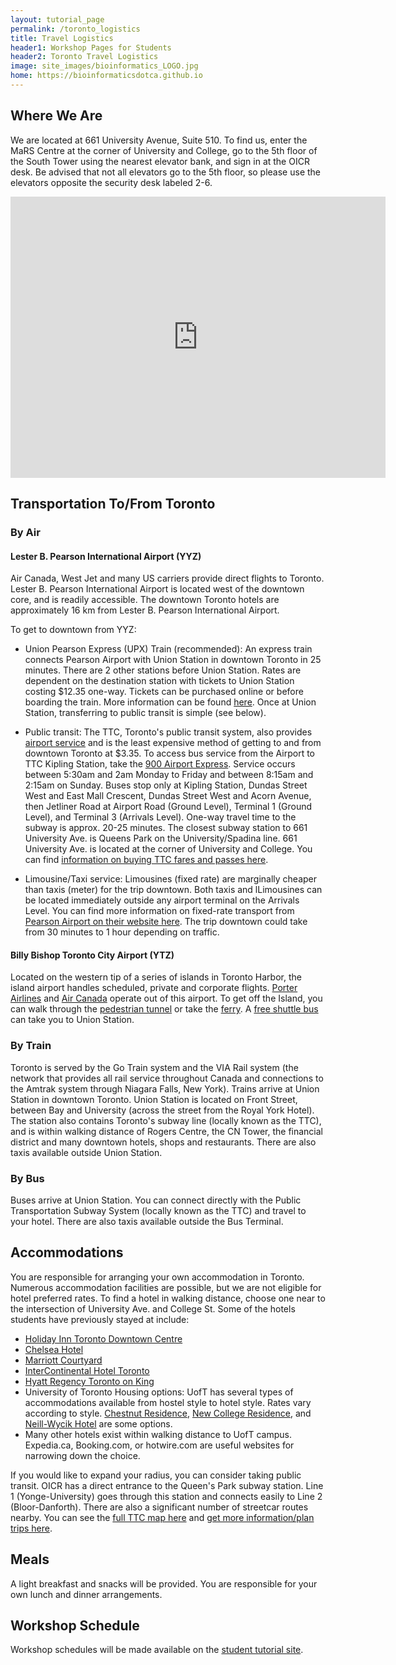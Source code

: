 ```yaml
---
layout: tutorial_page
permalink: /toronto_logistics
title: Travel Logistics
header1: Workshop Pages for Students
header2: Toronto Travel Logistics
image: site_images/bioinformatics_LOGO.jpg
home: https://bioinformaticsdotca.github.io
---
```


## Where We Are

We are located at 661 University Avenue, Suite 510. To find us, enter the MaRS Centre at the corner of University and College, go to the 5th floor of the South Tower using the nearest elevator bank, and sign in at the OICR desk. Be advised that not all elevators go to the 5th floor, so please use the elevators opposite the security desk labeled 2-6.  

<iframe width="600" height="450" frameborder="0" style="border:0"
src="https://www.google.com/maps/embed/v1/place?q=place_id:ChIJMSoe2Lc0K4gRmSmTP3QCkhY&key=AIzaSyAY3MSfX-l_zVGMaSrEcq7w2wLJd4gVF5U" allowfullscreen></iframe>  

## Transportation To/From Toronto  

### By Air 

#### Lester B. Pearson International Airport (YYZ)  

Air Canada, West Jet and many US carriers provide direct flights to Toronto. Lester B. Pearson International Airport is located west of the downtown core, and is readily accessible. The downtown Toronto hotels are approximately 16 km from Lester B. Pearson International Airport.

To get to downtown from YYZ:

* Union Pearson Express (UPX) Train (recommended): An express train connects Pearson Airport with Union Station in downtown Toronto in 25 minutes. There are 2 other stations before Union Station. Rates are dependent on the destination station with tickets to Union Station costing $12.35 one-way. Tickets can be purchased online or before boarding the train. More information can be found [here](http://www.upexpress.com). Once at Union Station, transferring to public transit is simple (see below).

* Public transit: The TTC, Toronto's public transit system, also provides [airport service](https://www.ttc.ca/en/riding-the-ttc/Service-to-the-airport/Toronto-Pearson-International-Airport) and is the least expensive method of getting to and from downtown Toronto at $3.35. To access bus service from the Airport to TTC Kipling Station, take the [900 Airport Express](https://staging2.ttc.ca/routes-and-schedules/900/0). Service occurs between 5:30am and 2am Monday to Friday and between 8:15am and 2:15am on Sunday. Buses stop only at Kipling Station, Dundas Street West and East Mall Crescent, Dundas Street West and Acorn Avenue, then Jetliner Road at Airport Road (Ground Level), Terminal 1 (Ground Level), and Terminal 3 (Arrivals Level). One-way travel time to the subway is approx. 20-25 minutes. The closest subway station to 661 University Ave. is Queens Park on the University/Spadina line. 661 University Ave. is located at the corner of University and College. You can find [information on buying TTC fares and passes here](https://www.ttc.ca/Fares-and-passes/How-to-buy-fares-and-passes).

* Limousine/Taxi service: Limousines (fixed rate) are marginally cheaper than taxis (meter) for the trip downtown. Both taxis and lLimousines can be located immediately outside any airport terminal on the Arrivals Level. You can find more information on fixed-rate transport from [Pearson Airport on their website here](https://www.torontopearson.com/en/transportation-and-parking/taxis-and-limos). The trip downtown could take from 30 minutes to 1 hour depending on traffic.

#### Billy Bishop Toronto City Airport (YTZ)  

Located on the western tip of a series of islands in Toronto Harbor, the island airport handles scheduled, private and corporate flights. [Porter Airlines](https://www.flyporter.com/en-ca/) and [Air Canada](https://www.aircanada.com/ca/en/aco/home.html) operate out of this airport. To get off the Island, you can walk through the [pedestrian tunnel](https://www.billybishopairport.com/to-from/pedestrian-tunnel) or take the [ferry](https://www.billybishopairport.com/to-from/ferry). A [free shuttle bus](https://www.billybishopairport.com/the-airport/amenities/services) can take you to Union Station.

###	By Train

Toronto is served by the Go Train system and the VIA Rail system (the network that provides all rail service throughout Canada and connections to the Amtrak system through Niagara Falls, New York). Trains arrive at Union Station in downtown Toronto. Union Station is located on Front Street, between Bay and University (across the street from the Royal York Hotel). The station also contains Toronto's subway line (locally known as the TTC), and is within walking distance of Rogers Centre, the CN Tower, the financial district and many downtown hotels, shops and restaurants. There are also taxis available outside Union Station.

###	By Bus

Buses arrive at Union Station. You can connect directly with the Public Transportation Subway System (locally known as the TTC) and travel to your hotel. There are also taxis available outside the Bus Terminal.

## Accommodations

You are responsible for arranging your own accommodation in Toronto. Numerous accommodation facilities are possible, but we are not eligible for hotel preferred rates. To find a hotel in walking distance, choose one near to the intersection of University Ave. and College St. Some of the hotels students have previously stayed at include:

* [Holiday Inn Toronto Downtown Centre](https://www.ihg.com/holidayinn/hotels/us/en/toronto/yyzct/hoteldetail)
* [Chelsea Hotel](https://www.chelseatoronto.com/en/)
* [Marriott Courtyard](https://www.marriott.com/en-us/hotels/yyzcy-courtyard-toronto-downtown/overview/)
* [InterContinental Hotel Toronto](https://www.torontocentre.intercontinental.com/)
* [Hyatt Regency Toronto on King](https://www.hyatt.com/en-US/hotel/canada/hyatt-regency-toronto/torrt)
*	University of Toronto Housing options: UofT has several types of accommodations available from hostel style to hotel style. Rates vary according to style. [Chestnut Residence](https://stayatuoft.com/), [New College Residence](http://www.ncsummer.utoronto.ca/), and [Neill-Wycik Hotel](https://www.neillwycikhotel.com/) are some options.   
* Many other hotels exist within walking distance to UofT campus. Expedia.ca, Booking.com, or hotwire.com are useful websites for narrowing down the choice.  

If you would like to expand your radius, you can consider taking public transit. OICR has a direct entrance to the Queen's Park subway station. Line 1 (Yonge-University) goes through this station and connects easily to Line 2 (Bloor-Danforth). There are also a significant number of streetcar routes nearby. You can see the [full TTC map here](https://ttc-cdn.azureedge.net/-/media/Project/TTC/DevProto/Images/Home/Routes-and-Schedules/Landing-page-pdfs/TTC_SubwayStreetcarMap_2021-11.pdf?rev=b33eab4ccfa0444f82cf10f66cf20dfd) and [get more information/plan trips here](https://www.ttc.ca/). 


## Meals
A light breakfast and snacks will be provided. You are responsible for your own lunch and dinner arrangements.

## Workshop Schedule
Workshop schedules will be made available on the [student tutorial site](https://bioinformaticsdotca.github.io/).
